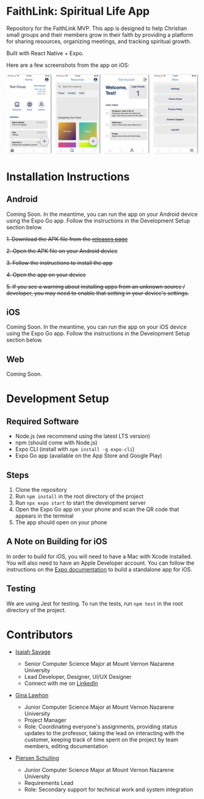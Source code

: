 # FaithLink: Spiritual Life App

Repository for the FaithLink MVP. This app is designed to help Christian small groups and their members grow in their faith by providing a platform for sharing resources, organizing meetings, and tracking spiritual growth.

Built with React Native + Expo.

Here are a few screenshots from the app on iOS:

![Screenshots](/docs/screenshots/screenpreviews.png)

# Installation Instructions

## Android

Coming Soon. In the meantime, you can run the app on your Android device using the Expo Go app. Follow the instructions in the Development Setup section below.

~~1. Download the APK file from the [releases page](https://github.com/IsaiahSavage/mvnu-spiritual-life-app/releases)~~

~~2. Open the APK file on your Android device~~

~~3. Follow the instructions to install the app~~

~~4. Open the app on your device~~

~~5. If you see a warning about installing apps from an unknown source / developer, you may need to enable that setting in your device's settings.~~

## iOS

Coming Soon. In the meantime, you can run the app on your iOS device using the Expo Go app. Follow the instructions in the Development Setup section below.

## Web

Coming Soon.

# Development Setup

## Required Software

- Node.js (we recommend using the latest LTS version)
- npm (should come with Node.js)
- Expo CLI (install with `npm install -g expo-cli`)
- Expo Go app (available on the App Store and Google Play)

## Steps

1. Clone the repository
2. Run `npm install` in the root directory of the project
3. Run `npx expo start` to start the development server
4. Open the Expo Go app on your phone and scan the QR code that appears in the terminal
5. The app should open on your phone

## A Note on Building for iOS

In order to build for iOS, you will need to have a Mac with Xcode installed. You will also need to have an Apple Developer account. You can follow the instructions on the [Expo documentation](https://docs.expo.dev/distribution/building-standalone-apps/) to build a standalone app for iOS.

## Testing

We are using Jest for testing. To run the tests, run `npm test` in the root directory of the project.

# Contributors

- [Isaiah Savage](https://github.com/IsaiahSavage/)

  - Senior Computer Science Major at Mount Vernon Nazarene University
  - Lead Developer, Designer, UI/UX Designer
  - Connect with me on [LinkedIn](https://www.linkedin.com/in/isaiahsavage/)

- [Gina Lawhon](https://github.com/HyperbolicInt/)

  - Junior Computer Science Major at Mount Vernon Nazarene University
  - Project Manager
  - Role: Coordinating everyone's assignments, providing status updates to the professor, taking the lead on interacting with the customer, keeping track of time spent on the project by team members, editing documentation

- [Piersen Schuiling](https://github.com/PiersenS/)

  - Junior Computer Science Major at Mount Vernon Nazarene University
  - Requirements Lead
  - Role: Secondary support for technical work and system integration
